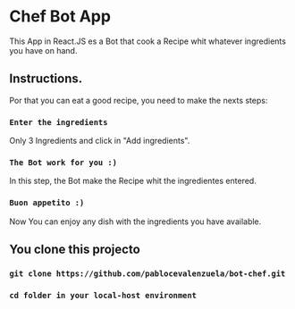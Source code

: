# Chef Bot App

This App in React.JS es a Bot that cook a Recipe whit whatever ingredients you have on hand.

## Instructions.

Por that you can eat a good recipe, you need to make the nexts steps:

### `Enter the ingredients`

Only 3 Ingredients and click in "Add ingredients".

### `The Bot work for you :)`

In this step, the Bot make the Recipe whit the ingredientes entered.

### `Buon appetito :)`

Now You can enjoy any dish with the ingredients you have available.

## You clone this projecto

### `git clone https://github.com/pablocevalenzuela/bot-chef.git`

### `cd folder in your local-host environment`